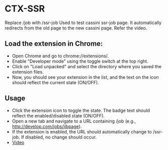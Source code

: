 # CTX-SSR
Replace /job with /ssr-job
Used to test cassini ssr-job page. It automatically redirects from the old page to the new cassini page. Refer the video.

## Load the extension in Chrome:
- Open Chrome and go to chrome://extensions/.
- Enable "Developer mode" using the toggle switch at the top right.
- Click on "Load unpacked" and select the directory where you saved the extension files.
- Now, you should see your extension in the list, and the text on the icon should reflect the current state (ON/OFF).

## Usage
- Click the extension icon to toggle the state. The badge text should reflect the enabled/disabled state (ON/OFF).
- Open a new tab and navigate to a URL containing /job (e.g., http://develop.com/jobs/jibpage).
- If the extension is enabled, the URL should automatically change to /ssr-job. If disabled, no change should occur.
- [Video](https://www.awesomescreenshot.com/video/28646004?key=dee91919ddd31d66552cd7ea46270ae5)
